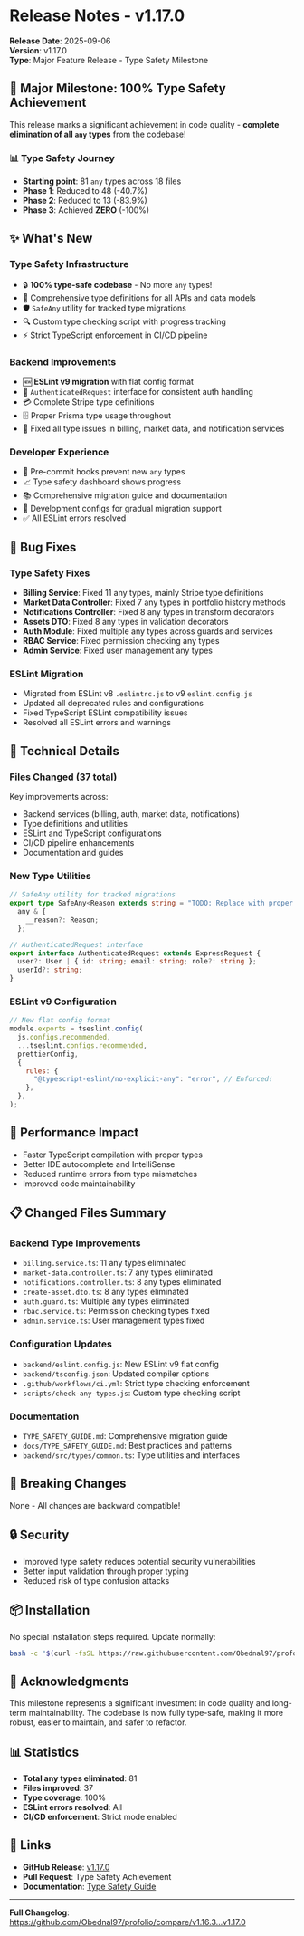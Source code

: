 # Release Notes - v1.17.0

**Release Date**: 2025-09-06  
**Version**: v1.17.0  
**Type**: Major Feature Release - Type Safety Milestone

## 🎉 Major Milestone: 100% Type Safety Achievement

This release marks a significant achievement in code quality - **complete elimination of all `any` types** from the codebase!

### 📊 Type Safety Journey

- **Starting point**: 81 `any` types across 18 files
- **Phase 1**: Reduced to 48 (-40.7%)
- **Phase 2**: Reduced to 13 (-83.9%)
- **Phase 3**: Achieved **ZERO** (-100%)

## ✨ What's New

### Type Safety Infrastructure

- 🔒 **100% type-safe codebase** - No more `any` types!
- 📝 Comprehensive type definitions for all APIs and data models
- 🛡️ `SafeAny` utility for tracked type migrations
- 🔍 Custom type checking script with progress tracking
- ⚡ Strict TypeScript enforcement in CI/CD pipeline

### Backend Improvements

- 🆕 **ESLint v9 migration** with flat config format
- 🔐 `AuthenticatedRequest` interface for consistent auth handling
- 💳 Complete Stripe type definitions
- 🗄️ Proper Prisma type usage throughout
- 🎯 Fixed all type issues in billing, market data, and notification services

### Developer Experience

- 🚫 Pre-commit hooks prevent new `any` types
- 📈 Type safety dashboard shows progress
- 📚 Comprehensive migration guide and documentation
- 🔧 Development configs for gradual migration support
- ✅ All ESLint errors resolved

## 🐛 Bug Fixes

### Type Safety Fixes

- **Billing Service**: Fixed 11 any types, mainly Stripe type definitions
- **Market Data Controller**: Fixed 7 any types in portfolio history methods
- **Notifications Controller**: Fixed 8 any types in transform decorators
- **Assets DTO**: Fixed 8 any types in validation decorators
- **Auth Module**: Fixed multiple any types across guards and services
- **RBAC Service**: Fixed permission checking any types
- **Admin Service**: Fixed user management any types

### ESLint Migration

- Migrated from ESLint v8 `.eslintrc.js` to v9 `eslint.config.js`
- Updated all deprecated rules and configurations
- Fixed TypeScript ESLint compatibility issues
- Resolved all ESLint errors and warnings

## 🔧 Technical Details

### Files Changed (37 total)

Key improvements across:

- Backend services (billing, auth, market data, notifications)
- Type definitions and utilities
- ESLint and TypeScript configurations
- CI/CD pipeline enhancements
- Documentation and guides

### New Type Utilities

```typescript
// SafeAny utility for tracked migrations
export type SafeAny<Reason extends string = "TODO: Replace with proper type"> =
  any & {
    __reason?: Reason;
  };

// AuthenticatedRequest interface
export interface AuthenticatedRequest extends ExpressRequest {
  user?: User | { id: string; email: string; role?: string };
  userId?: string;
}
```

### ESLint v9 Configuration

```javascript
// New flat config format
module.exports = tseslint.config(
  js.configs.recommended,
  ...tseslint.configs.recommended,
  prettierConfig,
  {
    rules: {
      "@typescript-eslint/no-explicit-any": "error", // Enforced!
    },
  },
);
```

## 🚀 Performance Impact

- Faster TypeScript compilation with proper types
- Better IDE autocomplete and IntelliSense
- Reduced runtime errors from type mismatches
- Improved code maintainability

## 📋 Changed Files Summary

### Backend Type Improvements

- `billing.service.ts`: 11 any types eliminated
- `market-data.controller.ts`: 7 any types eliminated
- `notifications.controller.ts`: 8 any types eliminated
- `create-asset.dto.ts`: 8 any types eliminated
- `auth.guard.ts`: Multiple any types eliminated
- `rbac.service.ts`: Permission checking types fixed
- `admin.service.ts`: User management types fixed

### Configuration Updates

- `backend/eslint.config.js`: New ESLint v9 flat config
- `backend/tsconfig.json`: Updated compiler options
- `.github/workflows/ci.yml`: Strict type checking enforcement
- `scripts/check-any-types.js`: Custom type checking script

### Documentation

- `TYPE_SAFETY_GUIDE.md`: Comprehensive migration guide
- `docs/TYPE_SAFETY_GUIDE.md`: Best practices and patterns
- `backend/src/types/common.ts`: Type utilities and interfaces

## 🔄 Breaking Changes

None - All changes are backward compatible!

## 🔒 Security

- Improved type safety reduces potential security vulnerabilities
- Better input validation through proper typing
- Reduced risk of type confusion attacks

## 📦 Installation

No special installation steps required. Update normally:

```bash
bash -c "$(curl -fsSL https://raw.githubusercontent.com/Obednal97/profolio/main/install.sh)"
```

## 🙏 Acknowledgments

This milestone represents a significant investment in code quality and long-term maintainability. The codebase is now fully type-safe, making it more robust, easier to maintain, and safer to refactor.

## 📊 Statistics

- **Total any types eliminated**: 81
- **Files improved**: 37
- **Type coverage**: 100%
- **ESLint errors resolved**: All
- **CI/CD enforcement**: Strict mode enabled

## 🔗 Links

- **GitHub Release**: [v1.17.0](https://github.com/Obednal97/profolio/releases/tag/v1.17.0)
- **Pull Request**: Type Safety Achievement
- **Documentation**: [Type Safety Guide](https://github.com/Obednal97/profolio/blob/main/docs/TYPE_SAFETY_GUIDE.md)

---

**Full Changelog**: https://github.com/Obednal97/profolio/compare/v1.16.3...v1.17.0
